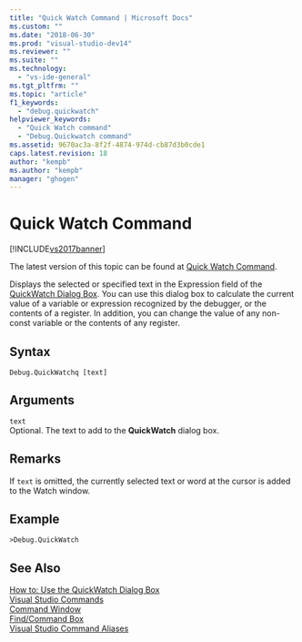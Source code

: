 ```yaml
---
title: "Quick Watch Command | Microsoft Docs"
ms.custom: ""
ms.date: "2018-06-30"
ms.prod: "visual-studio-dev14"
ms.reviewer: ""
ms.suite: ""
ms.technology: 
  - "vs-ide-general"
ms.tgt_pltfrm: ""
ms.topic: "article"
f1_keywords: 
  - "debug.quickwatch"
helpviewer_keywords: 
  - "Quick Watch command"
  - "Debug.Quickwatch command"
ms.assetid: 9670ac3a-8f2f-4874-974d-cb87d3b0cde1
caps.latest.revision: 18
author: "kempb"
ms.author: "kempb"
manager: "ghogen"
---
```

# Quick Watch Command
[!INCLUDE[vs2017banner](../../includes/vs2017banner.md)]

The latest version of this topic can be found at [Quick Watch Command](https://docs.microsoft.com/visualstudio/ide/reference/quick-watch-command).  
  
  
Displays the selected or specified text in the Expression field of the [QuickWatch Dialog Box](http://msdn.microsoft.com/library/ffaee1dd-e5ce-4ef2-9401-d28329398867). You can use this dialog box to calculate the current value of a variable or expression recognized by the debugger, or the contents of a register. In addition, you can change the value of any non-const variable or the contents of any register.  
  
## Syntax  
  
```  
Debug.QuickWatchq [text]  
```  
  
## Arguments  
 `text`  
 Optional. The text to add to the **QuickWatch** dialog box.  
  
## Remarks  
 If `text` is omitted, the currently selected text or word at the cursor is added to the Watch window.  
  
## Example  
  
```  
>Debug.QuickWatch  
```  
  
## See Also  
 [How to: Use the QuickWatch Dialog Box](http://msdn.microsoft.com/library/ffaee1dd-e5ce-4ef2-9401-d28329398867)   
 [Visual Studio Commands](../../ide/reference/visual-studio-commands.md)   
 [Command Window](../../ide/reference/command-window.md)   
 [Find/Command Box](../../ide/find-command-box.md)   
 [Visual Studio Command Aliases](../../ide/reference/visual-studio-command-aliases.md)




